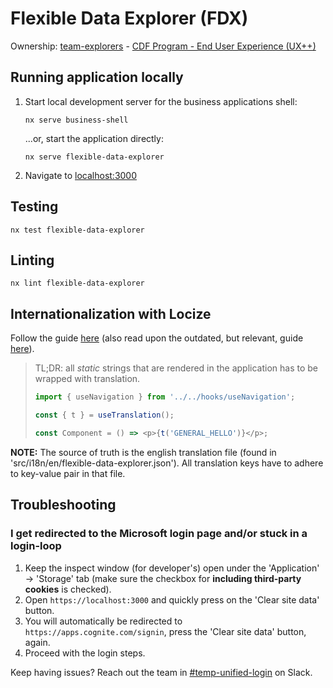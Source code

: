 # Flexible Data Explorer (FDX)

Ownership: [team-explorers](https://cognitedata.slack.com/archives/C041Y4SJXC6) -
[CDF Program - End User Experience (UX++)](https://cognitedata.atlassian.net/wiki/spaces/PD/pages/3984130104/CDF+Program+-+End+User+Experience+UX)

## Running application locally

1. Start local development server for the business applications shell:
   ```
   nx serve business-shell
   ```
   ...or, start the application directly:
   ```
   nx serve flexible-data-explorer
   ```
2. Navigate to [localhost:3000](https://localhost:3000)

## Testing

```
nx test flexible-data-explorer
```

## Linting

```
nx lint flexible-data-explorer
```

## Internationalization with Locize

Follow the guide [here](https://cognitedata.atlassian.net/wiki/spaces/CE/pages/3924164983/Internationalization+infrastructure#Implementation-Guidelines) (also read upon the outdated, but relevant, guide [here](https://cognitedata.atlassian.net/wiki/spaces/CE/pages/3519545557/Internationalization+with+Locize+in+Fusion)).

> TL;DR: all _static_ strings that are rendered in the application has to be wrapped with translation.
>
> ```ts
> import { useNavigation } from '../../hooks/useNavigation';
>
> const { t } = useTranslation();
>
> const Component = () => <p>{t('GENERAL_HELLO')}</p>;
> ```

**NOTE:** The source of truth is the english translation file (found in 'src/i18n/en/flexible-data-explorer.json'). All translation keys have to adhere to key-value pair in that file.

## Troubleshooting

### I get redirected to the Microsoft login page and/or stuck in a login-loop

1. Keep the inspect window (for developer's) open under the 'Application' -> 'Storage' tab (make sure the checkbox for **including third-party cookies** is checked).
2. Open `https://localhost:3000` and quickly press on the 'Clear site data' button.
3. You will automatically be redirected to `https://apps.cognite.com/signin`, press the 'Clear site data' button, again.
4. Proceed with the login steps.

Keep having issues? Reach out the team in
[#temp-unified-login](https://cognitedata.slack.com/archives/C0457PWB5HR) on Slack.
